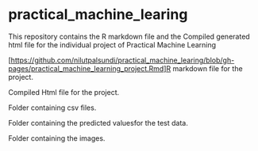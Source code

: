 # practical_machine_learing
This repository contains the R markdown file and the Compiled generated html file for the individual project of Practical Machine Learning


[https://github.com/nilutpalsundi/practical_machine_learing/blob/gh-pages/practical_machine_learning_project.Rmd]R markdown file for the project.

Compiled Html file for the project.

Folder containing csv files.

Folder containing the predicted valuesfor the test data.

Folder containing the images.

